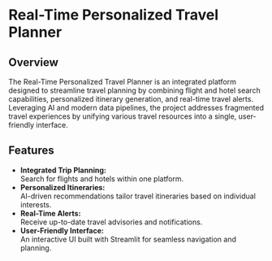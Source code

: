 # Real-Time Personalized Travel Planner

## Overview
The Real-Time Personalized Travel Planner is an integrated platform designed to streamline travel planning by combining flight and hotel search capabilities, personalized itinerary generation, and real-time travel alerts. Leveraging AI and modern data pipelines, the project addresses fragmented travel experiences by unifying various travel resources into a single, user-friendly interface.

## Features
- **Integrated Trip Planning:**  
  Search for flights and hotels within one platform.
- **Personalized Itineraries:**  
  AI-driven recommendations tailor travel itineraries based on individual interests.
- **Real-Time Alerts:**  
  Receive up-to-date travel advisories and notifications.
- **User-Friendly Interface:**  
  An interactive UI built with Streamlit for seamless navigation and planning.
